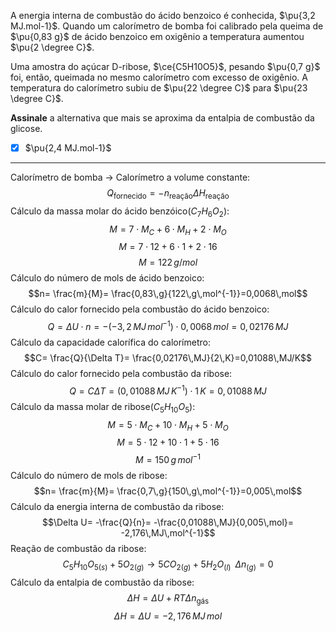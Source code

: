 A energia interna de combustão do ácido benzoico é conhecida, $\pu{3,2 MJ.mol-1}$. Quando um calorímetro de bomba foi calibrado pela queima de $\pu{0,83 g}$ de ácido benzoico em oxigênio a temperatura aumentou $\pu{2 \degree C}$. 

Uma amostra do açúcar D-ribose, $\ce{C5H10O5}$, pesando $\pu{0,7 g}$ foi, então, queimada no mesmo calorímetro com excesso de oxigênio. A temperatura do calorímetro subiu de $\pu{22 \degree C}$ para $\pu{23 \degree C}$.

**Assinale** a alternativa que mais se aproxima da entalpia de combustão da glicose.

- [x] $\pu{2,4 MJ.mol-1}$

---

Calorímetro de bomba -> Calorímetro a volume constante:
$$Q _\text{fornecido}=-n _\text{reação}\Delta H _\text{reação}$$
Cálculo da massa molar do ácido benzóico$(C_{7}H_{6}O_{2})$:
$$M=7\cdot M_{C}+6\cdot M_{H} + 2\cdot M_{O}$$
$$M=7\cdot12+6\cdot1+2\cdot16$$
$$M=122\,g/mol$$
Cálculo do número de mols de ácido benzoico:
$$n= \frac{m}{M}= \frac{0,83\,g}{122\,g\,mol^{-1}}=0,0068\,mol$$
Cálculo do calor fornecido pela combustão do ácido benzoico:
$$Q=\Delta U \cdot n=-(-3,2\,MJ\,mol^{-1})\cdot0,0068\,mol=0,02176\,MJ$$
Cálculo da capacidade calorífica do calorímetro:
$$C= \frac{Q}{\Delta T}= \frac{0,02176\,MJ}{2\,K}=0,01088\,MJ/K$$
Cálculo do calor fornecido pela combustão da ribose:
$$Q=C\Delta T=(0,01088\,MJ\,K^{-1})\cdot 1\,K=0,01088\,MJ$$
Cálculo da massa molar de ribose$(C_{5}H_{10}O_{5})$:
$$M=5\cdot M_{C} + 10\cdot M_{H} + 5\cdot M_{O}$$
$$M=5\cdot12+10\cdot1+5\cdot16$$
$$M=150\,g\,mol^{-1}$$
Cálculo do número de mols de ribose:
$$n= \frac{m}{M}= \frac{0,7\,g}{150\,g\,mol^{-1}}=0,005\,mol$$
Cálculo da energia interna de combustão da ribose:
$$\Delta U= -\frac{Q}{n}= -\frac{0,01088\,MJ}{0,005\,mol}= -2,176\,MJ\,mol^{-1}$$
Reação de combustão da ribose:
$$C_{5}H_{10}O_{5(s)}+5O_{2(g)}\rightarrow 5CO_{2(g)}+5H_{2}O_{(l)}\;\;\Delta n_{(g)}=0$$
Cálculo da entalpia de combustão da ribose:
$$\Delta H=\Delta U +RT\Delta n_{\text{gás}}$$
$$\Delta H=\Delta U=-2,176\,MJ\,mol$$



